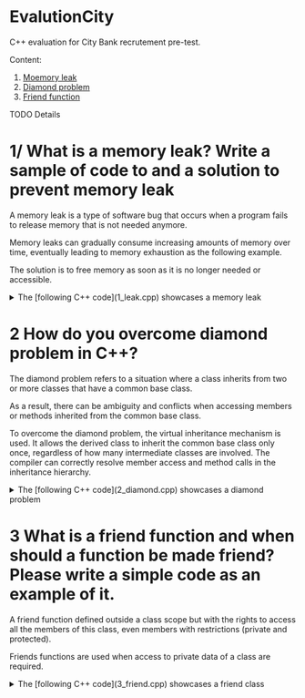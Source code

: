 # EvalutionCity<a name="into"></a>

C++ evaluation for City Bank recrutement pre-test.

Content:

1. [Moemory leak](#leak)
2. [Diamond problem](#diamond)
3. [Friend function](#friend)


TODO Details

# 1/ What is a memory leak? Write a sample of code to and a solution to prevent memory leak <a name="leak"></a>

A memory leak is a type of software bug that occurs when a program fails to release memory that is not needed anymore.

Memory leaks can gradually consume increasing amounts of memory over time, eventually leading to memory exhaustion as the following example.

The solution is to free memory as soon as it is no longer needed or accessible.

<details>
<summary>The [following C++ code](1_leak.cpp) showcases a memory leak</summary>

```cpp
#include <stdio.h>

char* allocate(long size) {
  return new char[size];
}

int main(int argc, char* argv[]){
  for (int i = 0; i < 100000; ++i) {
    char* ptr = allocate(10000000000);
    // delete ptr;  // Uncomment me to fix <--------- HERE
  }
  return 0;
}
```

Compiling and running it with this shell command ...

```sh
g++ 1_leak.cpp -o 1_leak && ./1_leak; echo $?
```

... leads to the following runtime crash:

```text
terminate called after throwing an instance of 'std::bad_alloc'
  what():  std::bad_alloc
Aborted (core dumped)
134
```

But uncommenting the "delete ptr;" line make it works until the end.


### More on memory leaks

* [Definition of memory leak (Wikipedia)](https://en.wikipedia.org/wiki/Memory_leak)
* [Advices to avoid memory leaks in C++ (GeeksForGeeks)](https://www.geeksforgeeks.org/memory-leak-in-c-and-how-to-avoid-it)

</details>

# 2 How do you overcome diamond problem in C++? <a name="diamond"></a>

The diamond problem refers to a situation where a class inherits from two or more classes that have a common base class.

As a result, there can be ambiguity and conflicts when accessing members or methods inherited from the common base class.

To overcome the diamond problem, the virtual inheritance mechanism is used.
It allows the derived class to inherit the common base class only once, regardless of how many intermediate classes are involved.
The compiler can correctly resolve member access and method calls in the inheritance hierarchy.

<details>
<summary>The [following C++ code](2_diamond.cpp) showcases a diamond problem</summary>

```cpp
#include <iostream>
using namespace std;

class A                          { public: virtual void eat(){ cout<<"A";} }; 
class B: /* virtual */ public A  { public: virtual void eat(){ cout<<"B";} }; 
class C: /* virtual */ public A  { public: virtual void eat(){ cout<<"C";} }; 
class D: public B,C              { public: virtual void eat(){ cout<<"D";} }; 

int main(){ 
    A *a = new D(); 
    a->eat(); 
} 
```

Compiling and running it with this shell command ...

```sh
g++ 2_diamond.cpp -o 2_diamond && ./2_diamond; echo $?
```

... leads to the following compilation error:

```text
2_diamond.cpp: In function ‘int main()’:
2_diamond.cpp:11:18: error: ‘A’ is an ambiguous base of ‘D’
   11 |     A *a = new D();
      |                  ^
1
```

But uncommenting the __two__ "virtual" tokens make it works and outputs `D`.

### More on diamond problem

* [Definition of the diamond problem (Wikipedia)](https://en.wikipedia.org/wiki/Multiple_inheritance#The_diamond_problem)
* [Source of code (Stackoverflow)](https://stackoverflow.com/questions/2659116/)
</details>



# 3 What is a friend function and when should a function be made friend? Please write a simple code as an example of it. <a name="friend"></a>

A friend function defined outside a class scope but with the rights to access all the members of this class, even members with restrictions (private and protected).

Friends functions are used when access to private data of a class are required.

<details>
<summary>The [following C++ code](3_friend.cpp) showcases a friend class</summary>

```cpp
#include <iostream>
#include <string.h>
using namespace std;

class SecretStore {
private:
  char password[0x100];
  friend bool doMatch(const SecretStore ss, const char* reference);
public:
  SecretStore(const char* user_password){
    strcpy(password, user_password);
  }
};

bool doMatch(const SecretStore ss, const char* reference){
  return 0 == strcmp(ss.password, reference);
}

int main(){
  bool ret = false;
  SecretStore* ss = new SecretStore("my password 2");
  ret = doMatch(*ss, "my password 1");
  printf("The first string match? %s\n", ret ? "true" : "false");

  ret = doMatch(*ss, "my password 2");
  printf("The second string match? %s\n", ret ? "true" : "false");

  delete ss;
}
```

Compiling and running it with this shell command ...

```sh
g++ 3_friend.cpp -o 3_friend && ./3_friend; echo $?
```

... leads to the following output:

```text
The first string match? false
The second string match? true
0
``

### More on friend functions

* [Definition of friend function (Wikipedia)](https://en.wikipedia.org/wiki/Friend_function)

</details>

